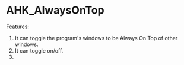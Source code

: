 # AHK_AlwaysOnTop

Features:
1. It can toggle the program's windows to be Always On Top of other windows.
2. It can toggle on/off.
3. 
